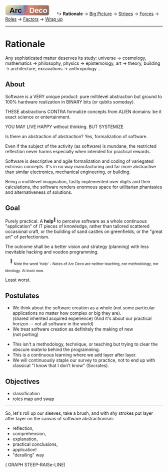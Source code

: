 [![Arc Deco.](../../../../_rsc/_img/ArcDeco/ArcDeco-bar-h33px_rounded.jpg)](../../README.md) &nbsp;&nbsp;&nbsp;&nbsp;&nbsp;↪️&nbsp;**Rationale** -> [Big Picture](../02.BigPict/README.md) -> [Stripes](../03.Stripes/README.md) -> [Forces](../04.Forces/README.md) -> [Roles](../05.Roles/README.md) -> [Factors](../06.Factors/README.md) -> [Wrap&nbsp;up](../07.Wrapping/README.md)

---

# Rationale

Any sophisticated matter deserves its study: universe -> cosmology, mathematics -> philosophy, physics -> epistemology, art -> theory, building -> architecture, excavations -> anthropology ... 

## About

Software is a VERY unique product: pure miltilevel abstraction but ground to 100% hardware realization in BINARY bits (or qubits someday).

THESE abstractions CONTRA  formalize concepts from ALIEN domains: be it exact science or entertainment.

YOU MAY LIVE HAPPY without thinking. BUT SYSTEMIZE

Is there an abstraction of abstraction? Yes, formalization of software.

Even if the subject of the activity (as software) is mundane, the restricted reflection never harms especially when intended for practical rewards.

Software is descriptive and agile formalization and coding of variegated extrinsic concepts. It's in no way manufacturing and far more abstractive than similar electronics, mechanical engineering, or building.

Being a multilevel imagination, fastly implemented over digits and their calculations, the software renders enormous space for utilitarian phantasies and alternativeness of solutions.



## Goal


Purely practical. A **help**<sup>🙋</sup> to perceive software as a whole continuous "application" of IT pieces of knowledge, rather than tailored scattered occasional craft, or the building of sand castles on greenfields, or the "great art" of perfectionism.

The outcome shall be a better vision and strategy (planning) with less inevitable hacking and voodoo programming.

&nbsp;&nbsp;&nbsp;&nbsp;<sup>🙋</sup> <sub>Note the word 'help' - Notes of Arc Deco are neither teaching, nor methodology, nor ideology. At least now.</sub>

Least worst.


## Postulates

+ We think about the software creation as a whole (not some particular applications no matter how complex or big they are).\
(shared inherited acquired experience) (And it's about our practical horizon -- not all software in the world)
+ We treat software creation as definitely the making of new\
(not porting)
* This isn't a methodology, technique, or teaching but trying to clear the obscure _materia_ behind the programming.
* This is a continuous learning where we add layer after layer.
* We will continuously staple our survey to practice, not to end up with classical "I know that I don't know" (Socrates).

## Objectives

+ classification
+ roles map and swap

---

So, let's roll up our sleeves, take a brush, and with shy strokes put layer after layer on the canvas of software abstractionism:

+ reflection,
+ comprehension,
+ explanation,
+ practical conclusions,
+ application!
+ "derailing" way

( GRAPH STEEP-RAISe-LINE)

